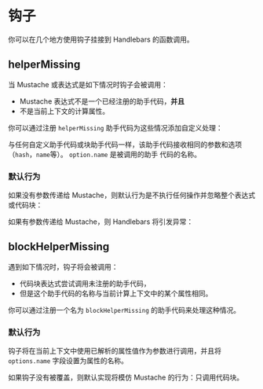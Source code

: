 # 钩子

你可以在几个地方使用钩子挂接到 Handlebars 的函数调用。

## helperMissing

当 Mustache 或表达式是如下情况时钩子会被调用：

- Mustache 表达式不是一个已经注册的助手代码，**并且**
- 不是当前上下文的计算属性。

你可以通过注册 `helperMissing` 助手代码为这些情况添加自定义处理：

<Example examplePage="/zh/examples/hook-helper-missing.md" show="template" />
<Example examplePage="/zh/examples/hook-helper-missing.md" show="preparationScript" />
<Example examplePage="/zh/examples/hook-helper-missing.md" show="output" />

与任何自定义助手代码或块助手代码一样，该助手代码接收相同的参数和选项（`hash`，`name`等）。 `option.name` 是被调用的助手
代码的名称。

### 默认行为

如果没有参数传递给 Mustache，则默认行为是不执行任何操作并忽略整个表达式或代码块：

<Flex>
<Example examplePage="/zh/examples/hook-helper-missing-default-no-param.md" show="template" />
<Example examplePage="/zh/examples/hook-helper-missing-default-no-param.md" show="output" />
</Flex>

如果有参数传递给 Mustache，则 Handlebars 将引发异常：

<Flex>
<Example examplePage="/zh/examples/hook-helper-missing-default-param.md" show="template" />
<Example examplePage="/zh/examples/hook-helper-missing-default-param.md" show="error" />
</Flex>

## blockHelperMissing

遇到如下情况时，钩子将会被调用：

- 代码块表达式尝试调用未注册的助手代码，
- 但是这个助手代码的名称与当前计算上下文中的某个属性相同。

你可以通过注册一个名为 `blockHelperMissing` 的助手代码来处理这种情况。

<Example examplePage="/zh/examples/hook-block-helper-missing.md" show="template" />
<Example examplePage="/zh/examples/hook-block-helper-missing.md" show="preparationScript" />
<Example examplePage="/zh/examples/hook-block-helper-missing.md" show="output" />

### 默认行为

钩子将在当前上下文中使用已解析的属性值作为参数进行调用，并且将 `options.name` 字段设置为属性的名称。

如果钩子没有被覆盖，则默认实现将模仿 Mustache 的行为：只调用代码块。

<Example examplePage="/zh/examples/hook-block-helper-missing-default.md" show="template" />
<Example examplePage="/zh/examples/hook-block-helper-missing-default.md" show="output" />
